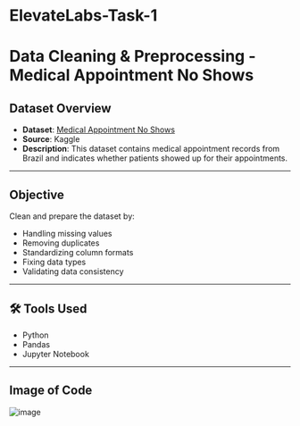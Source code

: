 # ElevateLabs-Task-1
# Data Cleaning & Preprocessing - Medical Appointment No Shows

## Dataset Overview

- **Dataset**: [Medical Appointment No Shows](https://www.kaggle.com/datasets/joniarroba/noshowappointments)
- **Source**: Kaggle
- **Description**: This dataset contains medical appointment records from Brazil and indicates whether patients showed up for their appointments.

---

##  Objective

Clean and prepare the dataset by:
- Handling missing values
- Removing duplicates
- Standardizing column formats
- Fixing data types
- Validating data consistency

---

## 🛠️ Tools Used

- Python
- Pandas
- Jupyter Notebook

---
## Image of Code
![image](https://github.com/user-attachments/assets/fce3084f-4fe2-41f8-9e1d-54883418bae1)

